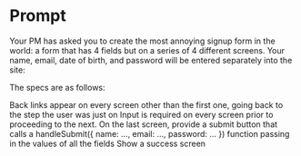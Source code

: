 # Prompt

Your PM has asked you to create the most annoying signup form in the world: a form that has 4 fields but on a series of 4 different screens. Your name, email, date of birth, and password will be entered separately into the site:

The specs are as follows:

Back links appear on every screen other than the first one, going back to the step the user was just on
Input is required on every screen prior to proceeding to the next.
On the last screen, provide a submit button that calls a handleSubmit({ name: ..., email: ..., password: ... }) function passing in the values of all the fields
Show a success screen
